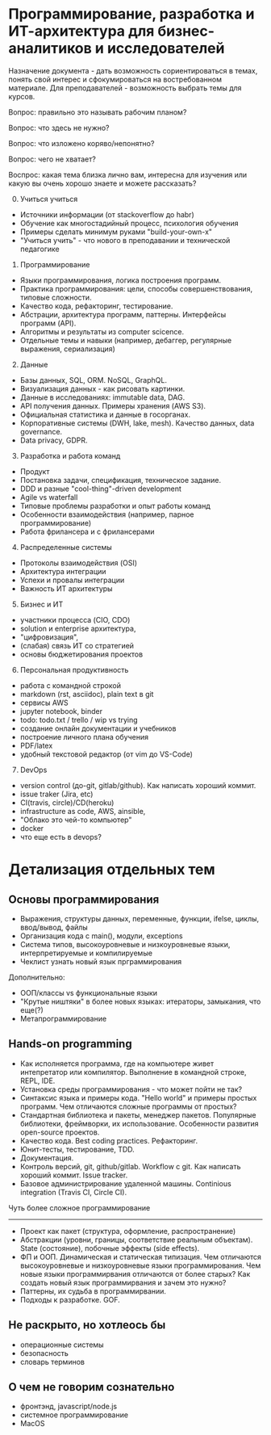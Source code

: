 # Программирование, разработка и ИТ-архитектура для бизнес-аналитиков и исследователей 

Назначение документа - дать возможность
сориентироваться в темах, понять свой интерес и сфокумироваться 
на востребованном материале. Для преподавателей - возможность выбрать темы для курсов.   

Вопрос: правильно это называть рабочим планом?

Вопрос: что здесь не нужно?

Вопрос: что изложено коряво/непонятно?

Вопрос: чего не хватает?

Воспрос: какая тема близка лично вам, интересна для изучения или какую вы очень хорошо знаете и можете рассказать?

0. Учиться учиться

- Источники информации (от stackoverflow до habr)
- Обучение как многостадийный процесс, психология обучения
- Примеры сделать минимум руками "build-your-own-x"
- "Учиться учить" - что нового в преподавании и технической педагогике

1. Программирование

- Языки программирования, логика построения программ. 
- Практика программирования: цели, способы совершенствования, типовые сложности.
- Качество кода, рефакторинг, тестирование. 
- Абстрации, архитектура программ, паттерны. Интерфейсы программ (API).
- Алгоритмы и результаты из computer scicence.
- Отдельные темы и навыки (например, дебаггер, регулярные выражения, сериализация)

2. Данные

- Базы данных, SQL, ORM. NoSQL, GraphQL.
- Визуализация данных - как рисовать картинки.
- Данные в исследованиях: immutable data, DAG.
- АPI получения данных. Примеры хранения (AWS S3). 
- Oфициальная статистика и данные в госорганах.
- Корпоративные системы (DWH, lake, mesh). Качество данных, data governance.
- Data privacy, GDPR.


3. Разработка и работа команд 

- Продукт
- Постановка задачи, спецификация, техническое задание.
- DDD и разные "cool-thing"-driven development
- Agile vs waterfall
- Типовые проблемы разработки и опыт работы команд
- Особенности взаимодействия (например, парное программирование)
- Работа фрилансера и с фрилансерами

4. Распределенные системы

- Протоколы взаимодействия (OSI)
- Архитектура интеграции
- Успехи и провалы интеграции
- Важность ИТ архитектуры

5. Бизнес и ИТ

- участники процеcса (CIO, CDO)
- solution и enterprise архитектура, 
- "цифровизация",
- (слабая) связь ИТ со стратегией
- основы бюджетирования проектов

6. Персональная продуктивность

- работа с командной строкой
- markdown (rst, asciidoc), plain text в git
- сервисы AWS
- jupyter notebook, binder
- todo: todo.txt / trello / wip vs trying
- создание онлайн документации и учебников
- построение личного плана обучения
- PDF/latex
- удобный текстовой редактор (oт vim до VS-Code) 

7. DevOps

- version control (до-git, gitlab/github). Как написать хороший коммит.
- issue traker (Jira, etc)
- CI(travis, circle)/CD(heroku)
- infrastructure as code, AWS, ainsible, 
- "Облако это чей-то компьютер"
- docker
- что еще есть в devops?

# Детализация отдельных тем

Основы программирования
-----------------------

- Выражения, структуры данных, переменные, функции, ifelse, циклы, ввод/вывод, файлы
- Организация кода c main(), модули, exceptions
- Система типов, высокоуровневые и низкоуровневые языки, интерпретируемые и компилируемые
- Чеклист узнать новый язык прграммирования

Дополнительно: 

- OOП/классы vs функциональные языки
- "Крутые ништяки" в более новых языках: итераторы, замыкания, что еще(?)
- Метапрограммирование

Hands-on programming
--------------------

- Как исполняется программа, где на компьютере живет интепретатор или компилятор. Выполнение в командной строке, REPL, IDE. 
- Установка среды программирования - что может пойти не так? 
- Синтаксис языка и примеры кода. "Hello world" и примеры простых программ. Чем отличаются сложные программы от простых?
- Стандартная библиотека и пакеты, менеджер пакетов. Популярные библиотеки, фреймворки, их использование. Особенности развития open-source проектов.
- Качество кода. Best coding practices. Рефакторинг.
- Юнит-тесты, тестирование, TDD.
- Документация.
- Контроль версий, git, github/gitlab. Workflow c git. Как написать хороший коммит. Issue tracker. 
- Базовое администрирование удаленной машины. Continious integration (Travis CI, Circle CI).

Чуть более сложное программирование
--------------- --------------------

- Проект как пакет (структура, оформление, распространение)
- Абстракции (уровни, границы, соответствие реальным объектам). State (состояние), побочные эффекты (side effects).
- ФП и ООП. Динамическая и статическая типизация. Чем отличаются высокоуровневые и низкоуровневые языки программирования. Чем новые языки программирвания отличаются от более старых? Как создать новый язык программирвания и зачем это нужно?  
- Паттерны, их судьба в программирвании. 
- Подходы к разработке. GOF.

Не раскрыто, но хотлеось бы 
----------------------------

- операционные системы
- безопасность
- словарь терминов

О чем не говорим сознательно
----------------------------

- фронтэнд, javascript/node.js
- системное программирование
- MacOS

<!--

https://devguide.python.org/gitbootcamp/

-->